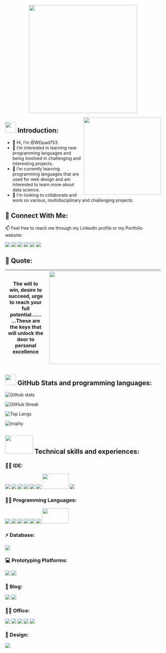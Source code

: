 <p align="center">
  <img height="350" src="https://user-images.githubusercontent.com/66917039/197783648-0cca2751-5b73-41ec-8b12-1b0e3bfd5573.gif">
</p>


<img align="right" width="250" height="250" src="https://static.wixstatic.com/media/69e010_8487b18c01744d67b7538514b00252f3~mv2.gif"></a>


## <img width="35" height="35" src="https://raw.githubusercontent.com/nixin72/nixin72/master/wave.gif"> Introduction:
- 👋 Hi, I’m @WDpad753.
- 👀 I’m interested in learning new programming languages and being involved in challenging and interesting projects.
- 🌱 I’m currently learning programming languages that are used for web design and am interested to learn more about data science.
- 💞️ I’m looking to collaborate and work on various, multidisciplinary and challenging projects.

## 🔗 Connect With Me:
📫 Feel free to reach me through my LinkedIn profile or my Portfolio website:

<a href="https://medium.com/@MMA611"><img src="https://img.shields.io/badge/Medium-12100E?style=for-the-badge&logo=medium&logoColor=white"></a> 
<a href="https://uk.linkedin.com/in/mohamed-mohamed-ahmed-b711a7127"><img src="https://img.shields.io/badge/LinkedIn-0077B5?style=for-the-badge&logo=linkedin&logoColor=white"></a> 
<a href="https://mmaengtech.wixsite.com/mmaengtech"><img src="https://img.shields.io/badge/Portfolio-%23000000.svg?style=for-the-badge&logo=firefox&logoColor=#FF7139"></a> 
<a href="https://www.kaggle.com/mma115"><img src="https://img.shields.io/badge/Kaggle-20BEFF?style=for-the-badge&logo=Kaggle&logoColor=white"></a>
<a href="https://www.kaggle.com/mma115"><img src="https://img.shields.io/badge/Kaggle-20BEFF?style=for-the-badge&logo=Kaggle&logoColor=white"></a>
<a href="https://surrey.academia.edu/MohamedMohamedAhmed"><img src="https://img.shields.io/badge/Academia-fff?style=for-the-badge&logo=academia&logoColor=black"></a>


## 💭 Quote:
| The will to win, desire to succeed, urge to reach your full potential………These are the keys that will unlock the door to personal excellence | <img align="right" width="1270" height="300" src="https://user-images.githubusercontent.com/66917039/193830489-d537d305-5275-4c0a-bd45-f0eb156109ce.png">  |
|:---:|:---:|

## <img width="35" height="35" src="https://user-images.githubusercontent.com/66917039/199515825-9e7358dd-63ad-46cf-abaa-a7fc6009416d.png"> GitHub Stats and programming languages:
![Github stats](https://github-readme-stats.vercel.app/api?username=WDpad753&theme=gradient&show_icons=true&count_private=true)

![GitHub Streak](https://streak-stats.demolab.com/?user=WDpad753)

![Top Langs](https://github-readme-stats.vercel.app/api/top-langs/?username=WDpad753&layout=compact)

![trophy](https://github-profile-trophy.vercel.app/?username=WDpad753&theme=discord)

## <img width="90" height="60" src="https://user-images.githubusercontent.com/66917039/199518739-15cb0cb2-f621-4d55-abd8-5975fbe57191.gif"> Technical skills and experiences:

### 👨‍💻 IDE:
<img src="https://img.shields.io/badge/apache%20netbeans-1B6AC6?style=for-the-badge&logo=apache%20netbeans%20IDE&logoColor=white">
<img src="https://img.shields.io/badge/Arduino_IDE-00979D?style=for-the-badge&logo=arduino&logoColor=white">
<img src="https://img.shields.io/badge/PyCharm-000000.svg?&style=for-the-badge&logo=PyCharm&logoColor=white">
<img src="https://img.shields.io/badge/Spyder%20Ide-FF0000?style=for-the-badge&logo=spyder%20ide&logoColor=white">
<img src="https://img.shields.io/badge/Dev C++-00599?style=for-the-badge&logo=c&logoColor=white">
<img src="https://img.shields.io/badge/LabVIEW-FFDB00.svg?style=for-the-badge&logo=LabVIEW&logoColor=black">
<img width="85" height="50" src="https://user-images.githubusercontent.com/66917039/199511700-f34398b5-d703-420e-9071-4cd46177ee88.png">
<img src="https://img.shields.io/badge/Visual_Studio-5C2D91?style=for-the-badge&logo=visual%20studio&logoColor=white">

### 👨‍💻 Programming Languages:
<img src="https://img.shields.io/badge/C-00599C?style=for-the-badge&logo=c&logoColor=white">
<img src="https://img.shields.io/badge/HTML5-E34F26?style=for-the-badge&logo=html5&logoColor=white">
<img src="https://img.shields.io/badge/JavaScript-323330?style=for-the-badge&logo=javascript&logoColor=F7DF1E">
<img src="https://img.shields.io/badge/Python-FFD43B?style=for-the-badge&logo=python&logoColor=blue">
<img src="https://img.shields.io/badge/Java-ED8B00?style=for-the-badge&logo=java&logoColor=white">
<img src="https://img.shields.io/badge/LabVIEW-FFDB00.svg?style=for-the-badge&logo=LabVIEW&logoColor=black">
<img width="85" height="50" src="https://user-images.githubusercontent.com/66917039/199511700-f34398b5-d703-420e-9071-4cd46177ee88.png">

### ⚡ Database:
<img src="https://img.shields.io/badge/MySQL-005C84?style=for-the-badge&logo=mysql&logoColor=white">

### 💻 Prototyping Platforms:
<img src="https://img.shields.io/badge/Arduino-00979D?style=for-the-badge&logo=Arduino&logoColor=white">
<img src="https://img.shields.io/badge/Raspberry%20Pi-A22846?style=for-the-badge&logo=Raspberry%20Pi&logoColor=white">

### 📝 Blog:
<img src="https://img.shields.io/badge/Medium-12100E?style=for-the-badge&logo=medium&logoColor=white">
<img src="https://img.shields.io/badge/Wix-000?style=for-the-badge&logo=wix&logoColor=white">

### 👨‍💻 Office:
<img src="https://img.shields.io/badge/LibreOffice-18A303?style=for-the-badge&logo=LibreOffice&logoColor=white">
<img src="https://img.shields.io/badge/Microsoft_Excel-217346?style=for-the-badge&logo=microsoft-excel&logoColor=white">
<img src="https://img.shields.io/badge/Microsoft_PowerPoint-B7472A?style=for-the-badge&logo=microsoft-powerpoint&logoColor=white">
<img src="https://img.shields.io/badge/Microsoft_Word-2B579A?style=for-the-badge&logo=microsoft-word&logoColor=white">
<img src="https://img.shields.io/badge/Trello-0052CC?style=for-the-badge&logo=trello&logoColor=white">

### 🎨 Design:
<img src="https://img.shields.io/badge/adobe%20illustrator-%23FF9A00.svg?style=for-the-badge&logo=adobe%20illustrator&logoColor=white">

<!---
WDpad753/WDpad753 is a ✨ special ✨ repository because its `README.md` (this file) appears on your GitHub profile.
You can click the Preview link to take a look at your changes.
--->

